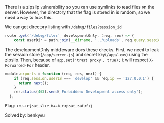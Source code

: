 There is a zipslip vulnerability so you can use symlinks to read files on the server. However, the directory that the flag is stored in is random, so we need a way to leak this.

We can get directory listing with `/debug/files?session_id`
```js
router.get('/debug/files', developmentOnly, (req, res) => {
    const userDir = path.join(__dirname, '../uploads', req.query.session_id);
```

The developmentOnly middleware does these checks. First, we need to leak the session store (`/app/server.js`) and secret key(`/app/.env`) using the zipslip. Then, because of `app.set('trust proxy', true);` it will respect `X-Forwarded-For` header. 
```js
module.exports = function (req, res, next) {
    if (req.session.userId === 'develop' && req.ip == '127.0.0.1') {
      return next();
    }
    res.status(403).send('Forbidden: Development access only');
  };
```

Flag: `TFCCTF{3at_sl1P_h4Ck_r3p3at_5af9f1}`

Solved by: benkyou